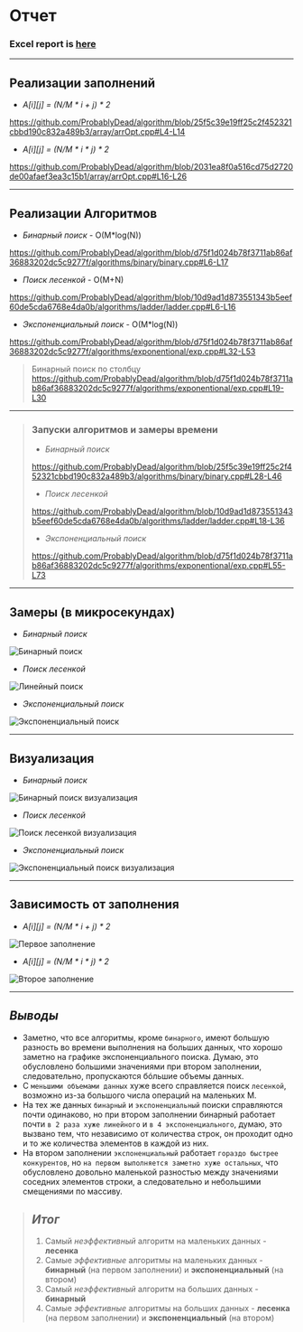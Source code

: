 # Отчет

### Excel report is [here](https://docs.google.com/spreadsheets/d/1FrxqawflBV525azESpkDQXcTIUvimMBtfz8EOFm53jg/edit?usp=sharing)

---

## Реализации заполнений
* _A[i][j] = (N/M * i + j) * 2_

https://github.com/ProbablyDead/algorithm/blob/25f5c39e19ff25c2f452321cbbd190c832a489b3/array/arrOpt.cpp#L4-L14

* _A[i][j] = (N/M * i * j) * 2_

https://github.com/ProbablyDead/algorithm/blob/2031ea8f0a516cd75d2720de00afaef3ea3c15b1/array/arrOpt.cpp#L16-L26

---

## Реализации Алгоритмов

* _Бинарный поиск_ - O(M*log(N))

https://github.com/ProbablyDead/algorithm/blob/d75f1d024b78f3711ab86af36883202dc5c9277f/algorithms/binary/binary.cpp#L6-L17

* _Поиск лесенкой_  - O(M+N)

https://github.com/ProbablyDead/algorithm/blob/10d9ad1d873551343b5eef60de5cda6768e4da0b/algorithms/ladder/ladder.cpp#L6-L16

* _Экспоненциальный поиск_ - O(M*log(N))

https://github.com/ProbablyDead/algorithm/blob/d75f1d024b78f3711ab86af36883202dc5c9277f/algorithms/exponentional/exp.cpp#L32-L53

> Бинарный поиск по столбцу
> https://github.com/ProbablyDead/algorithm/blob/d75f1d024b78f3711ab86af36883202dc5c9277f/algorithms/exponentional/exp.cpp#L19-L30

---

> ### Запуски алгоритмов и замеры времени
>
> * _Бинарный поиск_
> 
> https://github.com/ProbablyDead/algorithm/blob/25f5c39e19ff25c2f452321cbbd190c832a489b3/algorithms/binary/binary.cpp#L28-L46
> 
> * _Поиск лесенкой_
> 
> https://github.com/ProbablyDead/algorithm/blob/10d9ad1d873551343b5eef60de5cda6768e4da0b/algorithms/ladder/ladder.cpp#L18-L36
>
> * _Экспоненциальный поиск_
> 
> https://github.com/ProbablyDead/algorithm/blob/d75f1d024b78f3711ab86af36883202dc5c9277f/algorithms/exponentional/exp.cpp#L55-L73
> 

---

## Замеры (в микросекундах)

* _Бинарный поиск_

![Бинарный поиск](.readmeStuff/measurements/binary.png)

* _Поиск лесенкой_

![Линейный поиск](.readmeStuff/measurements/ladder.png)


* _Экспоненциальный поиск_

![Экспоненциальный поиск](.readmeStuff/measurements/exponential.png)

---

## Визуализация

* _Бинарный поиск_

![Бинарный поиск визуализация](.readmeStuff/visualizations/binary.png)

* _Поиск лесенкой_

![Поиск лесенкой визуализация](.readmeStuff/visualizations/ladder.png)

* _Экспоненциальный поиск_

![Экспоненциальный поиск визуализация](.readmeStuff/visualizations/exponential.png)

---

## Зависимость от заполнения

* _A[i][j] = (N/M * i + j) * 2_

![Первое заполнение](.readmeStuff/visualizations/firstFill.png)

* _A[i][j] = (N/M * i * j) * 2_

![Второе заполнение](.readmeStuff/visualizations/secondFill.png)

---

## _Выводы_

* Заметно, что все алгоритмы, кроме `бинарного`, имеют большую разность во времени выполнения на больших данных, 
что хорошо заметно на графике экспоненциального поиска. Думаю, это обусловлено большими значениями при втором заполнении,
следовательно, пропускаются бóльшие объемы данных.
* С `меньшими объемами данных` хуже всего справляется поиск `лесенкой`, возможно из-за большого числа операций на маленьких М.
* На тех же данных `бинарный` и `экспоненциальный` поиски справляются почти одинаково, но при втором заполнении бинарный 
работает почти `в 2 раза хуже линейного` и `в 4 экспоненциального`, думаю, это вызвано тем, что независимо от количества строк,
он проходит одно и то же количества элементов в каждой из них.
* На втором заполнении `экспоненциальный` работает `гораздо быстрее конкурентов`, 
но `на первом выполняется заметно хуже остальных`, что обусловлено довольно маленькой разностью между значениями соседних
элементов строки, а следовательно и небольшими смещениями по массиву.

> ## ___Итог___
> 1. Самый _неэффективный_ алгоритм на маленьких данных - __лесенка__
> 2. Самые _эффективные_ алгоритмы на маленьких данных - __бинарный__ (на первом заполнении) и __экспоненциальный__ (на втором)
> 3. Самый _неэффективный_ алгоритм на больших данных - __бинарный__
> 4. Самые _эффективные_ алгоритмы на больших данных - __лесенка__ (на первом заполнении) и __экспоненциальный__ (на втором)
> 